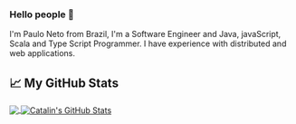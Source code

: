 ### Hello people 👋

I'm Paulo Neto from Brazil, I'm a Software Engineer and Java, javaScript, Scala and Type Script Programmer. 
I have experience with distributed and web applications.

## &#x1f4c8; My GitHub Stats

<a href="https://github.com/paulo-neto/paulo-neto">
  <img align="center" src="https://github-readme-stats.vercel.app/api/top-langs/?username=paulo-neto&hide=html&title_color=ffffff&text_color=c9cacc&icon_color=2bbc8a&bg_color=1d1f21" />
</a>

<a href="https://github.com/paulo-neto/paulo-neto">
  <img align="center" src="https://github-readme-stats.vercel.app/api?username=paulo-neto&show_icons=true&line_height=27&count_private=true&title_color=ffffff&text_color=c9cacc&icon_color=2bbc8a&bg_color=1d1f21" alt="Catalin's GitHub Stats" />
</a>
